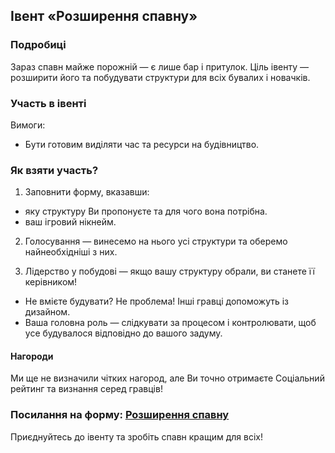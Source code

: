 ## Івент «Розширення спавну»

### Подробиці

Зараз спавн майже порожній — є лише бар і притулок.
Ціль івенту — розширити його та побудувати структури для всіх бувалих і новачків.

### Участь в івенті

Вимоги:

- Бути готовим виділяти час та ресурси на будівництво.

### Як взяти участь?

1. Заповнити форму, вказавши:

- яку структуру Ви пропонуєте та для чого вона потрібна.
- ваш ігровий нікнейм.

2. Голосування — винесемо на нього усі структури та оберемо найнеобхідніші з них.

3. Лідерство у побудові — якщо вашу структуру обрали, ви станете її керівником!

- Не вмієте будувати? Не проблема! Інші гравці допоможуть із дизайном.
- Ваша головна роль — слідкувати за процесом і контролювати, щоб усе будувалося відповідно до вашого задуму.

#### Нагороди

Ми ще не визначили чітких нагород, але Ви точно отримаєте Соціальний рейтинг та визнання серед гравців!

### Посилання на форму: <u><a href="https://forms.gle/iRAXmR8UeYMcv2q18" target="_blank">Розширення спавну</a></u>

Приєднуйтесь до івенту та зробіть спавн кращим для всіх!
